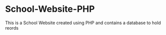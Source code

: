 School-Website-PHP
==================

This is a School Website created using PHP and contains a database to hold reords
